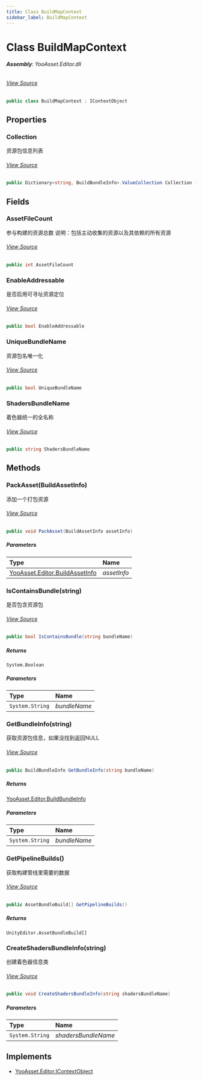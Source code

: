 ```yaml
---
title: Class BuildMapContext
sidebar_label: BuildMapContext
---
```

# Class BuildMapContext


###### **Assembly**: YooAsset.Editor.dll
###### [View Source](https://github.com/tuyoogame/YooAsset/blob/main/Assets/YooAsset/Editor/AssetBundleBuilder/BuildMapContext.cs#L9)
```csharp title="Declaration"
public class BuildMapContext : IContextObject
```
## Properties
### Collection
资源包信息列表
###### [View Source](https://github.com/tuyoogame/YooAsset/blob/main/Assets/YooAsset/Editor/AssetBundleBuilder/BuildMapContext.cs#L37)
```csharp title="Declaration"
public Dictionary<string, BuildBundleInfo>.ValueCollection Collection { get; }
```
## Fields
### AssetFileCount
参与构建的资源总数
说明：包括主动收集的资源以及其依赖的所有资源
###### [View Source](https://github.com/tuyoogame/YooAsset/blob/main/Assets/YooAsset/Editor/AssetBundleBuilder/BuildMapContext.cs#L17)
```csharp title="Declaration"
public int AssetFileCount
```
### EnableAddressable
是否启用可寻址资源定位
###### [View Source](https://github.com/tuyoogame/YooAsset/blob/main/Assets/YooAsset/Editor/AssetBundleBuilder/BuildMapContext.cs#L22)
```csharp title="Declaration"
public bool EnableAddressable
```
### UniqueBundleName
资源包名唯一化
###### [View Source](https://github.com/tuyoogame/YooAsset/blob/main/Assets/YooAsset/Editor/AssetBundleBuilder/BuildMapContext.cs#L27)
```csharp title="Declaration"
public bool UniqueBundleName
```
### ShadersBundleName
着色器统一的全名称
###### [View Source](https://github.com/tuyoogame/YooAsset/blob/main/Assets/YooAsset/Editor/AssetBundleBuilder/BuildMapContext.cs#L32)
```csharp title="Declaration"
public string ShadersBundleName
```
## Methods
### PackAsset(BuildAssetInfo)
添加一个打包资源
###### [View Source](https://github.com/tuyoogame/YooAsset/blob/main/Assets/YooAsset/Editor/AssetBundleBuilder/BuildMapContext.cs#L49)
```csharp title="Declaration"
public void PackAsset(BuildAssetInfo assetInfo)
```

##### Parameters

| Type | Name |
|:--- |:--- |
| [YooAsset.Editor.BuildAssetInfo](../YooAsset.Editor/BuildAssetInfo.md) | *assetInfo* |

### IsContainsBundle(string)
是否包含资源包
###### [View Source](https://github.com/tuyoogame/YooAsset/blob/main/Assets/YooAsset/Editor/AssetBundleBuilder/BuildMapContext.cs#L70)
```csharp title="Declaration"
public bool IsContainsBundle(string bundleName)
```

##### Returns

`System.Boolean`

##### Parameters

| Type | Name |
|:--- |:--- |
| `System.String` | *bundleName* |

### GetBundleInfo(string)
获取资源包信息，如果没找到返回NULL
###### [View Source](https://github.com/tuyoogame/YooAsset/blob/main/Assets/YooAsset/Editor/AssetBundleBuilder/BuildMapContext.cs#L78)
```csharp title="Declaration"
public BuildBundleInfo GetBundleInfo(string bundleName)
```

##### Returns

[YooAsset.Editor.BuildBundleInfo](../YooAsset.Editor/BuildBundleInfo.md)

##### Parameters

| Type | Name |
|:--- |:--- |
| `System.String` | *bundleName* |

### GetPipelineBuilds()
获取构建管线里需要的数据
###### [View Source](https://github.com/tuyoogame/YooAsset/blob/main/Assets/YooAsset/Editor/AssetBundleBuilder/BuildMapContext.cs#L90)
```csharp title="Declaration"
public AssetBundleBuild[] GetPipelineBuilds()
```

##### Returns

`UnityEditor.AssetBundleBuild[]`
### CreateShadersBundleInfo(string)
创建着色器信息类
###### [View Source](https://github.com/tuyoogame/YooAsset/blob/main/Assets/YooAsset/Editor/AssetBundleBuilder/BuildMapContext.cs#L104)
```csharp title="Declaration"
public void CreateShadersBundleInfo(string shadersBundleName)
```

##### Parameters

| Type | Name |
|:--- |:--- |
| `System.String` | *shadersBundleName* |


## Implements

* [YooAsset.Editor.IContextObject](../YooAsset.Editor/IContextObject.md)

